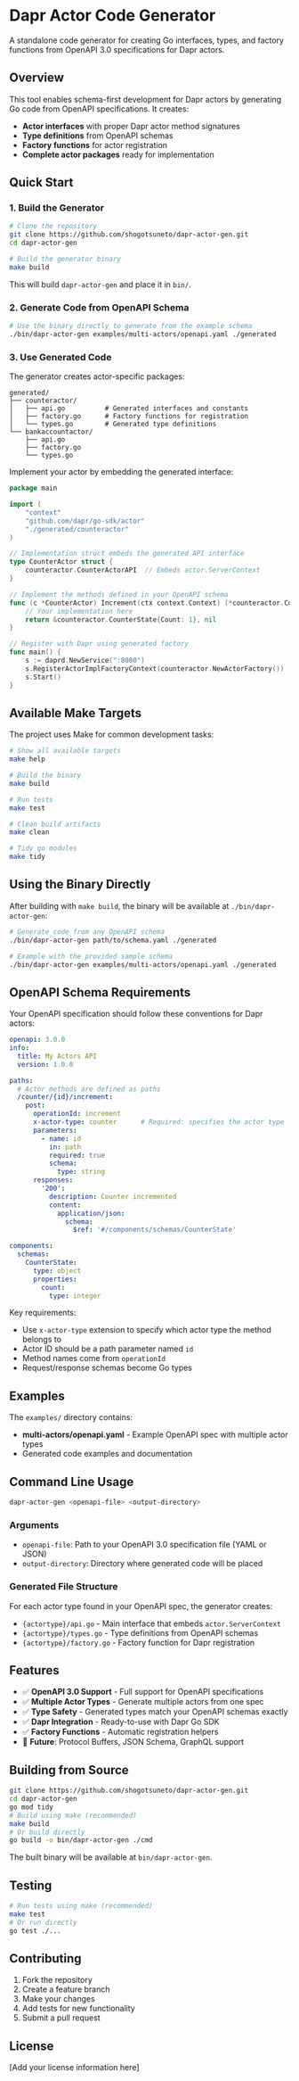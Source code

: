 # Dapr Actor Code Generator

A standalone code generator for creating Go interfaces, types, and factory functions from OpenAPI 3.0 specifications for Dapr actors.

## Overview

This tool enables schema-first development for Dapr actors by generating Go code from OpenAPI specifications. It creates:

- **Actor interfaces** with proper Dapr actor method signatures
- **Type definitions** from OpenAPI schemas
- **Factory functions** for actor registration
- **Complete actor packages** ready for implementation

## Quick Start

### 1. Build the Generator

```bash
# Clone the repository
git clone https://github.com/shogotsuneto/dapr-actor-gen.git
cd dapr-actor-gen

# Build the generator binary
make build
```

This will build `dapr-actor-gen` and place it in `bin/`.

### 2. Generate Code from OpenAPI Schema

```bash
# Use the binary directly to generate from the example schema
./bin/dapr-actor-gen examples/multi-actors/openapi.yaml ./generated
```

### 3. Use Generated Code

The generator creates actor-specific packages:

```
generated/
├── counteractor/
│   ├── api.go          # Generated interfaces and constants
│   ├── factory.go      # Factory functions for registration
│   └── types.go        # Generated type definitions
└── bankaccountactor/
    ├── api.go
    ├── factory.go
    └── types.go
```

Implement your actor by embedding the generated interface:

```go
package main

import (
    "context"
    "github.com/dapr/go-sdk/actor"
    "./generated/counteractor"
)

// Implementation struct embeds the generated API interface
type CounterActor struct {
    counteractor.CounterActorAPI  // Embeds actor.ServerContext
}

// Implement the methods defined in your OpenAPI schema
func (c *CounterActor) Increment(ctx context.Context) (*counteractor.CounterState, error) {
    // Your implementation here
    return &counteractor.CounterState{Count: 1}, nil
}

// Register with Dapr using generated factory
func main() {
    s := daprd.NewService(":8080")
    s.RegisterActorImplFactoryContext(counteractor.NewActorFactory())
    s.Start()
}
```

## Available Make Targets

The project uses Make for common development tasks:

```bash
# Show all available targets
make help

# Build the binary
make build

# Run tests
make test

# Clean build artifacts
make clean

# Tidy go modules
make tidy
```

## Using the Binary Directly

After building with `make build`, the binary will be available at `./bin/dapr-actor-gen`:

```bash
# Generate code from any OpenAPI schema
./bin/dapr-actor-gen path/to/schema.yaml ./generated

# Example with the provided sample schema
./bin/dapr-actor-gen examples/multi-actors/openapi.yaml ./generated
```

## OpenAPI Schema Requirements

Your OpenAPI specification should follow these conventions for Dapr actors:

```yaml
openapi: 3.0.0
info:
  title: My Actors API
  version: 1.0.0

paths:
  # Actor methods are defined as paths
  /counter/{id}/increment:
    post:
      operationId: increment
      x-actor-type: counter      # Required: specifies the actor type
      parameters:
        - name: id
          in: path
          required: true
          schema:
            type: string
      responses:
        '200':
          description: Counter incremented
          content:
            application/json:
              schema:
                $ref: '#/components/schemas/CounterState'

components:
  schemas:
    CounterState:
      type: object
      properties:
        count:
          type: integer
```

Key requirements:
- Use `x-actor-type` extension to specify which actor type the method belongs to
- Actor ID should be a path parameter named `id`
- Method names come from `operationId`
- Request/response schemas become Go types

## Examples

The `examples/` directory contains:

- **multi-actors/openapi.yaml** - Example OpenAPI spec with multiple actor types
- Generated code examples and documentation

## Command Line Usage

```bash
dapr-actor-gen <openapi-file> <output-directory>
```

### Arguments

- `openapi-file`: Path to your OpenAPI 3.0 specification file (YAML or JSON)
- `output-directory`: Directory where generated code will be placed

### Generated File Structure

For each actor type found in your OpenAPI spec, the generator creates:

- `{actortype}/api.go` - Main interface that embeds `actor.ServerContext`
- `{actortype}/types.go` - Type definitions from OpenAPI schemas
- `{actortype}/factory.go` - Factory function for Dapr registration

## Features

- ✅ **OpenAPI 3.0 Support** - Full support for OpenAPI specifications
- ✅ **Multiple Actor Types** - Generate multiple actors from one spec
- ✅ **Type Safety** - Generated types match your OpenAPI schemas exactly
- ✅ **Dapr Integration** - Ready-to-use with Dapr Go SDK
- ✅ **Factory Functions** - Automatic registration helpers
- 🔄 **Future**: Protocol Buffers, JSON Schema, GraphQL support

## Building from Source

```bash
git clone https://github.com/shogotsuneto/dapr-actor-gen.git
cd dapr-actor-gen
go mod tidy
# Build using make (recommended)
make build
# Or build directly
go build -o bin/dapr-actor-gen ./cmd
```

The built binary will be available at `bin/dapr-actor-gen`.

## Testing

```bash
# Run tests using make (recommended)
make test
# Or run directly
go test ./...
```

## Contributing

1. Fork the repository
2. Create a feature branch
3. Make your changes
4. Add tests for new functionality
5. Submit a pull request

## License

[Add your license information here]
